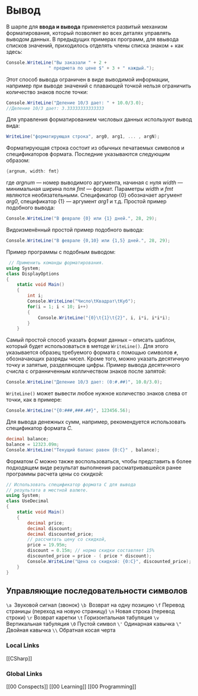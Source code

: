 # Вывод
В шарпе для __ввода и вывода__ применяется развитый механизм форматирования, который позволяет во всех деталях управлять выводом данных.
В предыдущих примерах программ, для ввывода списков значений, приходилось отделять члены списка знаком + как здесь:
```csharp
Console.WriteLine("Вы заказали " + 2 +
				" предмета по цене $" + 3 + " каждый.");
```
Этот способ вывода ограничен в виде выводимой информации, например при выводе значений с плавающей точкой нельзя ограничить количество знаков после точки:
```csharp
Console.WriteLine("Деление 10/3 дает: " + 10.0/3.0);
//Деление 10/3 дает: 3.33333333333333
```
Для управления форматированием числовых данных используют вывод вида:
```csharp
WriteLine("форматирующая строка", arg0, arg1, ... , argN);
```
Форматирующая строка состоит из обычных печатаемых символов и спецификаторов формата. Последние указываются следующим образом:
```csharp
{argnum, width: fmt}
```
где _argnum_ — номер выводимого аргумента, начиная с нуля
_width_ — минимальная ширина поля
_fmt_ — формат.
Параметры _width_ и _fmt_ являются необязательными.
Cпецификатор {0} обозначает аргумент _arg0_, спецификатор {1} — аргумент _arg1_ и т.д.
Простой пример подобного вывода:
```csharp
Console.WriteLine("В феврале {0} или {1} дней.", 28, 29);
```

Видоизменённый простой пример подобного вывода:
```csharp
Console.WriteLine("В феврале {0,10} или {1,5} дней.", 28, 29);
```
 Пример программы с подобным выводом:
```csharp
 // Применить команды форматирования.
using System;
class DisplayOptions 
{
	static void Main() 
	{
		int i;
		Console.WriteLine("Число\tКвадрат\tКуб");
		for(i = 1; i < 10; i++) 
		{
			Console.WriteLine("{0}\t{1}\t{2}", i, i*i, i*i*i);
		}
	}
 ```
Самый простой способ указать формат данных – описать шаблон, который будет использоваться в методе `WriteLine()`.
Для этого указывается образец требуемого формата с помощью символов `#`, обозначающих разряды чисел.
Кроме того, можно указать десятичную точку и запятые, разделяющие цифры.
Пример вывода десятичного счисла с огранниченным колличеством знаков после запятой:
```csharp
Console.WriteLine("Деление 10/3 дает: (0:#.##)", 10.0/3.0);
```
`WriteLine()` может вывести любое нужное количество знаков слева от точки, как в примере:
```csharp
Console.WriteLine("{0:###,###.##}", 123456.56);
```
Для вывода денежных сумм, например, рекомендуется использовать спецификатор формата _С_.
```csharp
decimal balance;
balance = 12323.09m;
Console.WriteLine("Текущий баланс равен {0:С}" , balance);
```
Форматом _С_ можно также воспользоваться, чтобы представить в более подходящем виде результат выполнения рассматривавшейся ранее программы расчета цены со скидкой:
```csharp 
// Использовать спецификатор формата С для вывода
// результата в местной валюте.
using System;
class UseDecimal 
{
	static void Main() 
	{
		decimal price;
		decimal discount;
		decimal discounted_price;
		// рассчитать цену со скидкой,
		price = 19.95m;
		discount = 0.15m; // норма скидки составляет 15%
		discounted_price = price - ( price * discount);
		Console.WriteLine("Цена со скидкой: {0:С}", discounted_price);
	}
}
```
## Управляющие последовательности символов 
`\a `Звуковой сигнал (звонок)
`\b `Возврат на одну позицию
`\f` Перевод страницы (переход на новую страницу)
`\n` Новая строка (перевод строки)
`\r` Возврат каретки
`\t` Горизонтальная табуляция
`\v` Вертикальная табуляция
`\0` Пустой символ
`\'` Одинарная кавычка
`\"` Двойная кавычка
`\\` Обратная косая черта






### Local Links 
[[CSharp]]



### Global Links
[[00 Conspects]]
[[00 Learning]]
[[00 Programming]]